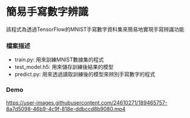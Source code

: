 # 簡易手寫數字辨識
該程式為透過TensorFlow的MNIST手寫數字資料集來簡易地實現手寫辨識功能

### 檔案描述 ###
* train.py: 用來訓練MNIST數據集的程式
* test_model.h5: 用來儲存訓練後結果的模型
* predict.py: 用來透過讀取訓練後的模型來辨別手寫數字的程式

### Demo ###
https://user-images.githubusercontent.com/24610271/189465757-8a7d5098-46b9-4c9f-818e-ddbccd8b9080.mp4

